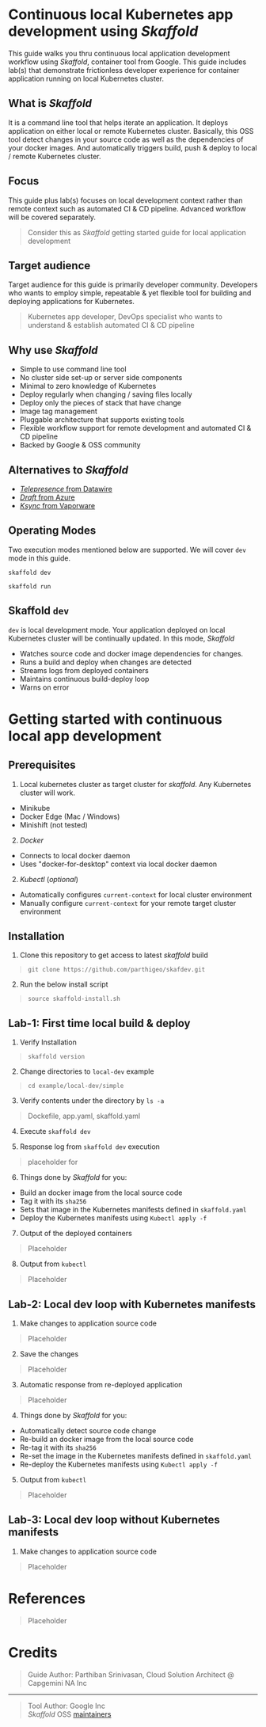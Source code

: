 # Continuous local Kubernetes app development using *Skaffold*
This guide walks you thru continuous local application development workflow using *Skaffold*, container tool from Google. This guide includes lab(s) that demonstrate frictionless developer experience for container application running on local Kubernetes cluster.

## What is *Skaffold*
It is a command line tool that helps iterate an application. It deploys application on either local or remote Kubernetes cluster. Basically, this OSS tool detect changes in your source code as well as the dependencies of your docker images. And automatically triggers build, push & deploy to local / remote Kubernetes cluster.

## Focus
This guide plus lab(s) focuses on local development context rather than remote context such as automated CI & CD pipeline. Advanced workflow will be covered separately.

> Consider this as *Skaffold* getting started guide for local application development

## Target audience
Target audience for this guide is primarily developer community. Developers who wants to employ simple, repeatable & yet flexible tool for building and deploying applications for Kubernetes.

> Kubernetes app developer, DevOps specialist who wants to understand & establish automated CI & CD pipeline

## Why use *Skaffold*
* Simple to use command line tool
* No cluster side set-up or server side components
* Minimal to zero knowledge of Kubernetes
* Deploy regularly when changing / saving files locally
* Deploy only the pieces of stack that have change
* Image tag management
* Pluggable architecture that supports existing tools
* Flexible workflow support for remote development and  automated CI & CD pipeline
* Backed by Google & OSS community

## Alternatives to *Skaffold*
* [_Telepresence_ from Datawire](https://www.telepresence.io/ "Telepresence's homepage")
* [_Draft_ from Azure](https://draft.sh/ "Draft's homepage")
* [_Ksync_ from Vaporware](https://vapor-ware.github.io/ksync/ "Ksync's homepage")

## Operating Modes
Two execution modes mentioned below are supported. We will cover `dev` mode in this guide.

`skaffold dev`

`skaffold run`

## Skaffold `dev`
`dev` is local development mode. Your application deployed on local Kubernetes cluster will be continually updated.  In this mode, *Skaffold*

* Watches source code and docker image dependencies for changes.
* Runs a build  and deploy when changes are detected
* Streams logs from deployed containers
* Maintains continuous build-deploy loop
* Warns on error

# Getting started with continuous local app development   
## Prerequisites   
1. Local kubernetes cluster as target cluster for *skaffold*. Any Kubernetes cluster will work.
* Minikube
* Docker Edge (Mac / Windows)
* Minishift (not tested)

2. *Docker*
* Connects to local docker daemon
* Uses "docker-for-desktop" context via local docker daemon

2. *Kubectl* (_optional_)
* Automatically configures `current-context` for local cluster environment
* Manually configure `current-context` for your remote target cluster environment

## Installation   
1. Clone this repository to get access to latest *skaffold* build
> `git clone https://github.com/parthigeo/skafdev.git`

2. Run the below install script
> `source skaffold-install.sh`

## Lab-1: First time local build & deploy
1. Verify Installation
> `skaffold version`

2. Change directories to `local-dev` example
> `cd example/local-dev/simple`

3. Verify contents under the directory by `ls -a`
> Dockefile, app.yaml, skaffold.yaml

4. Execute `skaffold dev`

5. Response log from `skaffold dev` execution
> placeholder for

6. Things done by *Skaffold* for you:
* Build an docker image from the local source code
* Tag it with its `sha256`
* Sets that image in the Kubernetes manifests defined in `skaffold.yaml`
* Deploy the Kubernetes manifests using `Kubectl apply -f`

7. Output of the deployed containers
> Placeholder

8. Output from `kubectl`
> Placeholder

## Lab-2: Local dev loop with Kubernetes manifests
1. Make changes to application source code
> Placeholder

2. Save the changes
> Placeholder

3. Automatic response from re-deployed application
> Placeholder

4. Things done by *Skaffold* for you:
* Automatically detect source code change
* Re-build an docker image from the local source code
* Re-tag it with its `sha256`
* Re-set the image in the Kubernetes manifests defined in `skaffold.yaml`
* Re-deploy the Kubernetes manifests using `Kubectl apply -f`

5. Output from `kubectl`
> Placeholder

## Lab-3: Local dev loop without Kubernetes manifests
1. Make changes to application source code
> Placeholder

# References
> Placeholder

# Credits
> Guide Author: Parthiban Srinivasan, Cloud Solution Architect @ Capgemini NA Inc
___
> Tool Author:
> Google Inc  
>*Skaffold* OSS [maintainers](https://github.com/GoogleContainerTools/skaffold/blob/master/MAINTAINERS)
